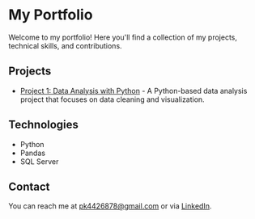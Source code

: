 # My Portfolio

Welcome to my portfolio! Here you'll find a collection of my projects, technical skills, and contributions.

## Projects
- [Project 1: Data Analysis with Python](https://github.com/pradeep121274/Covid_19_Project) - A Python-based data analysis project that focuses on data cleaning and visualization.


## Technologies
- Python
- Pandas
- SQL Server

## Contact
You can reach me at [pk4426878@gmail.com](mailto:pk4426878@gmail.com) or via [LinkedIn](www.linkedin.com/in/pradeep-kumar-prajapati/in/pradeep121274).
